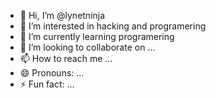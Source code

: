 - 👋 Hi, I’m @lynetninja
- 👀 I’m interested in hacking and programering
- 🌱 I’m currently learning programering
- 💞️ I’m looking to collaborate on ...
- 📫 How to reach me ...
- 😄 Pronouns: ...
- ⚡ Fun fact: ...

<!---
lynetninja/lynetninja is a ✨ special ✨ repository because its `README.md` (this file) appears on your GitHub profile.
You can click the Preview link to take a look at your changes.
--->
